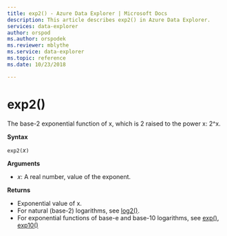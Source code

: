 ```yaml
---
title: exp2() - Azure Data Explorer | Microsoft Docs
description: This article describes exp2() in Azure Data Explorer.
services: data-explorer
author: orspod
ms.author: orspodek
ms.reviewer: mblythe
ms.service: data-explorer
ms.topic: reference
ms.date: 10/23/2018

---
```

# exp2()

The base-2 exponential function of x, which is 2 raised to the power x: 2^x.  

**Syntax**

`exp2(`*x*`)`

**Arguments**

* *x*: A real number, value of the exponent.

**Returns**

* Exponential value of x.
* For natural (base-2) logarithms, see [log2()](log2-function.md).
* For exponential functions of base-e and base-10 logarithms, see [exp()](exp-function.md), [exp10()](exp10-function.md)